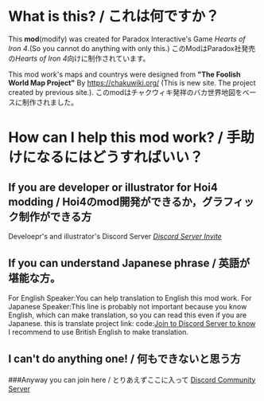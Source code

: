 # What is this? / これは何ですか？
This **mod**(modify) was created for Paradox Interactive's Game *Hearts of Iron 4*.(So you cannot do anything with only this.)
このModはParadox社発売の*Hearts of Iron 4*向けに制作されています。

This mod work's maps and countrys were designed from **"The Foolish World Map Project"** By https://chakuwiki.org/ (This is new site. The project created by previous site.).
このmodはチャクウィキ発祥のバカ世界地図をベースに制作されました。

# How can I help this mod work? / 手助けになるにはどうすればいい？
## If you are developer or illustrator for Hoi4 modding / Hoi4のmod開発ができるか，グラフィック制作ができる方
Develoepr's and illustrator's Discord Server
*[Discord Server Invite](https://discord.gg/nNYQGeePpR)*

## If you can understand Japanese phrase / 英語が堪能な方。
For English Speaker:You can help translation to English this mod work.
For Japanese Speaker:This line is probably not important because you know English, which can make translation, so you can read this even if you are Japanese.
this is translate project link:
code:[Join to Discord Server to know](https://discord.gg/nNYQGeePpR)
I recommend to use British English to make translation.

## I can't do anything one! / 何もできないと思う方
###Anyway you can join here / とりあえずここに入って
[Discord Community Server](https://discord.com/invite/dykkFfVEp8)
